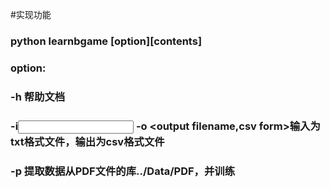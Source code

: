#实现功能
### python learnbgame [option][contents]
### option:
###   -h 帮助文档
###   -i<input text files> -o <output filename,csv form>输入为txt格式文件，输出为csv格式文件
###   -p 提取数据从PDF文件的库../Data/PDF，并训练
